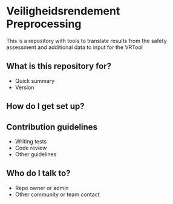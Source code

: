# Veiligheidsrendement Preprocessing #

This is a repository with tools to translate results from the safety assessment and additional data to input for the VRTool

## What is this repository for?

* Quick summary
* Version

## How do I get set up? ##


## Contribution guidelines ##

* Writing tests
* Code review
* Other guidelines

## Who do I talk to? ##

* Repo owner or admin
* Other community or team contact
